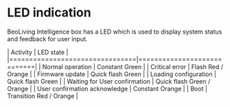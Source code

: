 LED indication
==============

BeoLiving Intelligence box has a LED which is used to display system status
and feedback for user input.

| Activity                       | LED state                  |
|================================|============================|
| Normal operation               | Constant Green             |
| Critical error                 | Flash Red / Orange         |
| Firmware update                | Quick flash Green          |
| Loading configuration          | Quick flash Green          |
| Waiting for User confirmation  | Quick flash Green / Orange |
| User confirmation acknowledge  | Constant Orange            |
| Boot                           | Transition Red / Orange    |
